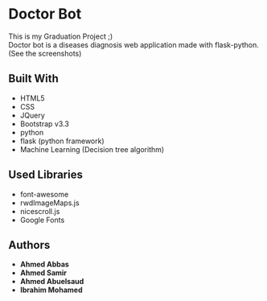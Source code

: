 # Doctor Bot

This is my Graduation Project ;)  
Doctor bot is a diseases diagnosis web application made with flask-python. (See the screenshots)

## Built With

* HTML5
* CSS
* JQuery
* Bootstrap v3.3
* python
* flask (python framework)
* Machine Learning (Decision tree algorithm)

## Used Libraries

* font-awesome
* rwdImageMaps.js
* nicescroll.js
* Google Fonts


## Authors

* **Ahmed Abbas**
* **Ahmed Samir**
* **Ahmed Abuelsaud**
* **Ibrahim Mohamed**
